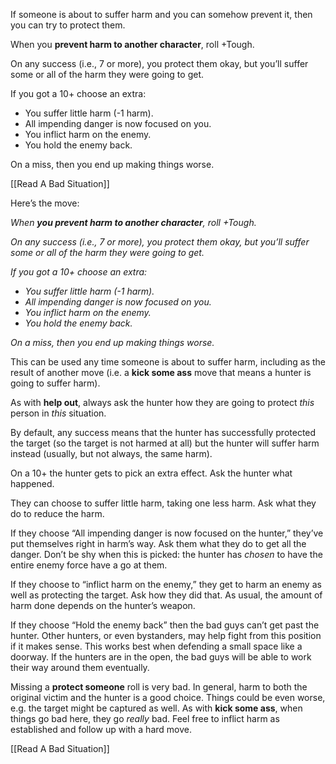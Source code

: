 
If someone is about to suffer harm and you can somehow prevent it, then you can try to protect them.

When you **prevent harm to another character**, roll +Tough.

On any success (i.e., 7 or more), you protect them okay, but you’ll suffer some or all of the harm they were going to get.

If you got a 10+ choose an extra:

- You suffer little harm (-1 harm).
- All impending danger is now focused on you.
- You inflict harm on the enemy.
- You hold the enemy back.

On a miss, then you end up making things worse.

[[Read A Bad Situation]]

Here’s the move:

*When* ***you prevent harm to another character**, roll +Tough.*

*On any success (i.e., 7 or more), you protect them okay, but you’ll suffer some or all of the harm they were going to get.*

*If you got a 10+ choose an extra:*

- *You suffer little harm (-1 harm).*
- *All impending danger is now focused on you.*
- *You inflict harm on the enemy.*
- *You hold the enemy back.*

*On a miss, then you end up making things worse.*

This can be used any time someone is about to suffer harm, including as the result of another move (i.e. a **kick some ass** move that means a hunter is going to suffer harm).

As with **help out**, always ask the hunter how they are going to protect *this* person in *this* situation.

By default, any success means that the hunter has successfully protected the target (so the target is not harmed at all) but the hunter will suffer harm instead (usually, but not always, the same harm).

On a 10+ the hunter gets to pick an extra effect. Ask the hunter what happened.

They can choose to suffer little harm, taking one less harm. Ask what they do to reduce the harm.

If they choose “All impending danger is now focused on the hunter,” they’ve put themselves right in harm’s way. Ask them what they do to get all the danger. Don’t be shy when this is picked: the hunter has *chosen* to have the entire enemy force have a go at them.

If they choose to “inflict harm on the enemy,” they get to harm an enemy as well as protecting the target. Ask how they did that. As usual, the amount of harm done depends on the hunter’s weapon.

If they choose “Hold the enemy back” then the bad guys can’t get past the hunter. Other hunters, or even bystanders, may help fight from this position if it makes sense. This works best when defending a small space like a doorway. If the hunters are in the open, the bad guys will be able to work their way around them eventually.

Missing a **protect someone** roll is very bad. In general, harm to both the original victim and the hunter is a good choice. Things could be even worse, e.g. the target might be captured as well. As with **kick some ass**, when things go bad here, they go *really* bad. Feel free to inflict harm as established and follow up with a hard move.

[[Read A Bad Situation]]
